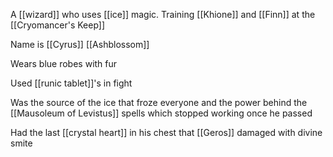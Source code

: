 A [[wizard]] who uses [[ice]] magic. Training [[Khione]] and [[Finn]] at the [[Cryomancer's Keep]] 

Name is [[Cyrus]] [[Ashblossom]] 

Wears blue robes with fur

Used [[runic tablet]]'s in fight

Was the source of the ice that froze everyone and the power behind the [[Mausoleum of Levistus]] spells which stopped working once he passed

Had the last [[crystal heart]] in his chest that [[Geros]] damaged with divine smite